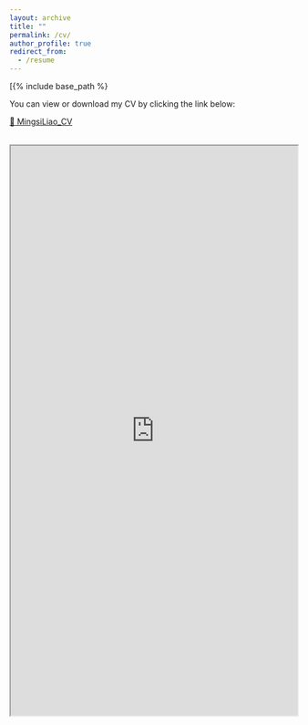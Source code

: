 ```yaml
---
layout: archive
title: ""
permalink: /cv/
author_profile: true
redirect_from:
  - /resume
---
```


[{% include base_path %}

You can view or download my CV by clicking the link below:

[📄 MingsiLiao_CV](MingsiLiao_CV_2025_1.pdf)



<!-- 🧾 Inline PDF Viewer -->
<div style="margin-top: 2rem;">
  <object 
    data="[https://mingsi.github.io/MingsiLiao_CV_2025_1.pdf](https://github.com/MingsiLiao/mingsi.github.io/blob/master/_pages/MingsiLiao_CV_2025_1.pdf)#view=FitH"
    type="application/pdf"
    width="100%"
    height="1000px">
    <iframe 
      src="https://mingsi.github.io/MingsiLiao_CV_2025_1.pdf#view=FitH"
      width="100%"
      height="1000px">
      <p>
        Your browser cannot display PDFs inline.  
        Please <a href="[https://mingsi.github.io/MingsiLiao_CV_2025_1.pdf](https://github.com/MingsiLiao/mingsi.github.io/blob/master/_pages/MingsiLiao_CV_2025_1.pdf)">download the file</a>.
      </p>
    </iframe>
  </object>
</div>

 

